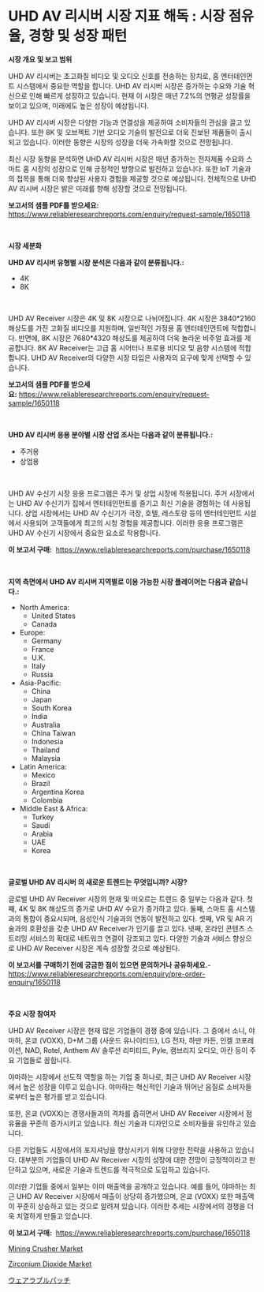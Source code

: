 <p><h1>UHD AV 리시버 시장 지표 해독 : 시장 점유율, 경향 및 성장 패턴</h1></p><p><strong>시장 개요 및 보고 범위</strong></p>
<p><p>UHD AV 리시버는 초고화질 비디오 및 오디오 신호를 전송하는 장치로, 홈 엔터테인먼트 시스템에서 중요한 역할을 합니다. UHD AV 리시버 시장은 증가하는 수요와 기술 혁신으로 인해 빠르게 성장하고 있습니다. 현재 이 시장은 매년 7.2%의 연평균 성장률을 보이고 있으며, 미래에도 높은 성장이 예상됩니다.</p><p>UHD AV 리시버 시장은 다양한 기능과 연결성을 제공하여 소비자들의 관심을 끌고 있습니다. 또한 8K 및 오브젝트 기반 오디오 기술의 발전으로 더욱 진보된 제품들이 출시되고 있습니다. 이러한 동향은 시장의 성장을 더욱 가속화할 것으로 전망됩니다.</p><p>최신 시장 동향을 분석하면 UHD AV 리시버 시장은 매년 증가하는 전자제품 수요와 스마트 홈 시장의 성장으로 인해 긍정적인 방향으로 발전하고 있습니다. 또한 IoT 기술과의 접목을 통해 더욱 향상된 사용자 경험을 제공할 것으로 예상됩니다. 전체적으로 UHD AV 리시버 시장은 밝은 미래를 향해 성장할 것으로 전망됩니다.</p></p>
<p><strong>보고서의 샘플 PDF를 받으세요:</strong> <a href="https://www.reliableresearchreports.com/enquiry/request-sample/1650118">https://www.reliableresearchreports.com/enquiry/request-sample/1650118</a></p>
<p>&nbsp;</p>
<p><strong>시장 세분화</strong></p>
<p><strong>UHD AV 리시버 유형별 시장 분석은 다음과 같이 분류됩니다.:</strong></p>
<p><ul><li>4K</li><li>8K</li></ul></p>
<p>&nbsp;</p>
<p><p>UHD AV Receiver 시장은 4K 및 8K 시장으로 나뉘어집니다. 4K 시장은 3840*2160 해상도를 가진 고화질 비디오를 지원하며, 일반적인 가정용 홈 엔터테인먼트에 적합합니다. 반면에, 8K 시장은 7680*4320 해상도를 제공하여 더욱 놀라운 비주얼 효과를 제공합니다. 8K AV Receiver는 고급 홈 시어터나 프로용 비디오 및 음향 시스템에 적합합니다. UHD AV Receiver의 다양한 시장 타입은 사용자의 요구에 맞게 선택할 수 있습니다.</p></p>
<p><strong>보고서의 샘플 PDF를 받으세요:</strong>&nbsp;<a href="https://www.reliableresearchreports.com/enquiry/request-sample/1650118">https://www.reliableresearchreports.com/enquiry/request-sample/1650118</a></p>
<p>&nbsp;</p>
<p><strong> UHD AV 리시버 응용 분야별 시장 산업 조사는 다음과 같이 분류됩니다.:</strong></p>
<p><ul><li>주거용</li><li>상업용</li></ul></p>
<p>&nbsp;</p>
<p><p>UHD AV 수신기 시장 응용 프로그램은 주거 및 상업 시장에 적용됩니다. 주거 시장에서는 UHD AV 수신기가 집에서 엔터테인먼트를 즐기고 최신 기술을 경험하는 데 사용됩니다. 상업 시장에서는 UHD AV 수신기가 극장, 호텔, 레스토랑 등의 엔터테인먼트 시설에서 사용되어 고객들에게 최고의 시청 경험을 제공합니다. 이러한 응용 프로그램은 UHD AV 수신기 시장에서 중요한 요소로 작용합니다.</p></p>
<p><strong>이 보고서 구매:</strong>&nbsp; <a href="https://www.reliableresearchreports.com/purchase/1650118">https://www.reliableresearchreports.com/purchase/1650118</a></p>
<p>&nbsp;</p>
<p><strong>지역 측면에서 UHD AV 리시버 지역별로 이용 가능한 시장 플레이어는 다음과 같습니다.:</strong></p>
<p><ul>
    <li>
        North America:
        <ul>
            <li>United States</li>
            <li>Canada</li>
        </ul>
    </li>
    <li>
        Europe:
        <ul>
            <li>Germany</li>
            <li>France</li>
            <li>U.K.</li>
            <li>Italy</li>
            <li>Russia</li>
        </ul>
    </li>
    <li>
        Asia-Pacific:
        <ul>
            <li>China</li>
            <li>Japan</li>
            <li>South Korea</li>
            <li>India</li>
            <li>Australia</li>
            <li>China Taiwan</li>
            <li>Indonesia</li>
            <li>Thailand</li>
            <li>Malaysia</li>
        </ul>
    </li>
    <li>
        Latin America:
        <ul>
            <li>Mexico</li>
            <li>Brazil</li>
            <li>Argentina Korea</li>
            <li>Colombia</li>
        </ul>
    </li>
    <li>
        Middle East & Africa:
        <ul>
            <li>Turkey</li>
            <li>Saudi</li>
            <li>Arabia</li>
            <li>UAE</li>
            <li>Korea</li>
        </ul>
    </li>
    </ul></p>
<p>&nbsp;</p>
<p><strong>글로벌 UHD AV 리시버 의 새로운 트렌드는 무엇입니까? 시장?</strong></p>
<p><p>글로벌 UHD AV Receiver 시장의 현재 및 떠오르는 트렌드 중 일부는 다음과 같다. 첫째, 4K 및 8K 해상도의 증가로 UHD AV 수요가 증가하고 있다. 둘째, 스마트 홈 시스템과의 통합이 중요시되며, 음성인식 기술과의 연동이 발전하고 있다. 셋째, VR 및 AR 기술과의 호환성을 갖춘 UHD AV Receiver가 인기를 끌고 있다. 넷째, 온라인 콘텐츠 스트리밍 서비스의 확대로 네트워크 연결이 강조되고 있다. 다양한 기술과 서비스 향상으로 UHD AV Receiver 시장은 계속 성장할 것으로 예상된다.</p></p>
<p><strong>이 보고서를 구매하기 전에 궁금한 점이 있으면 문의하거나 공유하세요.</strong>- <a href="https://www.reliableresearchreports.com/enquiry/pre-order-enquiry/1650118">https://www.reliableresearchreports.com/enquiry/pre-order-enquiry/1650118</a></p>
<p>&nbsp;</p>
<p><strong>주요 시장 참여자</strong></p>
<p><p>UHD AV Receiver 시장은 현재 많은 기업들이 경쟁 중에 있습니다. 그 중에서 소니, 야마하, 온쿄 (VOXX), D+M 그룹 (사운드 유나이티드), LG 전자, 하만 카든, 인켈 코포레이션, NAD, Rotel, Anthem AV 솔루션 리미티드, Pyle, 캠브리지 오디오, 아칸 등이 주요 기업들로 꼽힙니다.</p><p>야마하는 시장에서 선도적 역할을 하는 기업 중 하나로, 최근 UHD AV Receiver 시장에서 높은 성장을 이루고 있습니다. 야마하는 혁신적인 기술과 뛰어난 음질로 소비자들로부터 높은 평가를 받고 있습니다.</p><p>또한, 온쿄 (VOXX)는 경쟁사들과의 격차를 좁히면서 UHD AV Receiver 시장에서 점유율을 꾸준히 증가시키고 있습니다. 최신 기술과 디자인으로 소비자들을 유인하고 있습니다.</p><p>다른 기업들도 시장에서의 포지셔닝을 향상시키기 위해 다양한 전략을 사용하고 있습니다. 대부분의 기업들이 UHD AV Receiver 시장의 성장에 대한 전망이 긍정적이라고 판단하고 있으며, 새로운 기술과 트렌드를 적극적으로 도입하고 있습니다.</p><p>이러한 기업들 중에서 일부는 이미 매출액을 공개하고 있습니다. 예를 들어, 야마하는 최근 UHD AV Receiver 시장에서 매출이 상당히 증가했으며, 온쿄 (VOXX) 또한 매출액이 꾸준히 상승하고 있는 것으로 알려져 있습니다. 이러한 추세는 시장에서의 경쟁을 더욱 치열하게 만들고 있습니다.</p></p>
<p><strong>이 보고서 구매:</strong>&nbsp;&nbsp;<a href="https://www.reliableresearchreports.com/purchase/1650118">https://www.reliableresearchreports.com/purchase/1650118</a></p>
<p><p><a href="https://view.publitas.com/reportprime-1/mining-crusher-market-provides-a-comprehensive-analysis-including-a-macro-overview-of-the-market-as-well-as-micro-details-such-as-market-size-and-competitive-landscape/">Mining Crusher Market</a></p><p><a href="https://woozy-pyroraptor-a1f.notion.site/Zirconium-Dioxide-Market-Research-Report-Unlocks-Analysis-on-the-Market-Financial-Status-Market-Siz-b18eadf0b6214ea69dcc0fc66b6d52a4">Zirconium Dioxide Market</a></p><p><a href="https://github.com/zoetazuur/Market-Research-Report-List-1/blob/main/109307110822.md">ウェアラブルパッチ</a></p></p>
